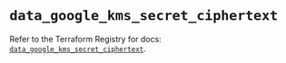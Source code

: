 # `data_google_kms_secret_ciphertext`

Refer to the Terraform Registry for docs: [`data_google_kms_secret_ciphertext`](https://registry.terraform.io/providers/hashicorp/google-beta/6.13.0/docs/data-sources/google_kms_secret_ciphertext).
